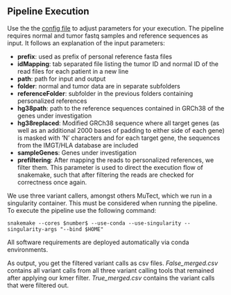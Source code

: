 ## Pipeline Execution

Use the the [config file](SnakemakePipeline/envs/config.yaml) to adjust parameters for your execution. The pipeline requires normal and tumor fastq samples and reference sequences as input.  It follows an explanation of the input parameters:

- **prefix**: used as prefix of personal reference fasta files
- **idMapping**: tab separated file listing the tumor ID and normal ID of the read files for each patient in a new line
- **path**: path for input and output
- **folder**: normal and tumor data are in separate subfolders
- **referenceFolder**: subfolder in the previous folders containing personalized references
- **hg38path**: path to the reference sequences contained in GRCh38 of the genes under investigation
- **hg38replaced**: Modified GRCh38 sequence where all target genes (as well as an additional 2000 bases of padding to either side of each gene) is masked with ‘N’ characters and for each target gene, the sequences from the IMGT/HLA database are included
- **sampleGenes**: Genes under investigation
- **prefiltering**: After mapping the reads to personalized references, we filter them. This parameter is used to direct the execution flow of snakemake, such that after filtering the reads are checked for correctness once again.

We use three variant callers, amongst others MuTect, which we run in a singularity container. This must be considered when running the pipeline. To execute the pipeline use the following command: 

`snakemake --cores $number$ --use-conda --use-singularity --singularity-args "--bind $HOME"`

All software requirements are deployed automatically via conda environments.

As output, you get the filtered variant calls as csv files. *False_merged.csv* contains all variant calls from all three variant calling tools that remained after applying our kmer filter. *True_merged.csv* contains the variant calls that were filtered out.
